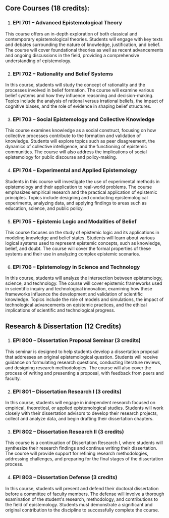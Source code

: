 
## **Core Courses (18 credits):**

1. ### **EPI 701 – Advanced Epistemological Theory**

This course offers an in-depth exploration of both classical and contemporary epistemological theories. Students will engage with key texts and debates surrounding the nature of knowledge, justification, and belief. The course will cover foundational theories as well as recent advancements and ongoing discussions in the field, providing a comprehensive understanding of epistemology.

2. ### **EPI 702 – Rationality and Belief Systems**

In this course, students will study the concept of rationality and the processes involved in belief formation. The course will examine various belief systems and how they influence reasoning and decision-making. Topics include the analysis of rational versus irrational beliefs, the impact of cognitive biases, and the role of evidence in shaping belief structures.

3. ### **EPI 703 – Social Epistemology and Collective Knowledge**

This course examines knowledge as a social construct, focusing on how collective processes contribute to the formation and validation of knowledge. Students will explore topics such as peer disagreement, the dynamics of collective intelligence, and the functioning of epistemic communities. The course will also address the implications of social epistemology for public discourse and policy-making.

4. ### **EPI 704 – Experimental and Applied Epistemology**

Students in this course will investigate the use of experimental methods in epistemology and their application to real-world problems. The course emphasizes empirical research and the practical application of epistemic principles. Topics include designing and conducting epistemological experiments, analyzing data, and applying findings to areas such as education, science, and public policy.

5. ### **EPI 705 – Epistemic Logic and Modalities of Belief**

This course focuses on the study of epistemic logic and its applications in modeling knowledge and belief states. Students will learn about various logical systems used to represent epistemic concepts, such as knowledge, belief, and doubt. The course will cover the formal properties of these systems and their use in analyzing complex epistemic scenarios.

6. ### **EPI 706 – Epistemology in Science and Technology**

In this course, students will analyze the intersection between epistemology, science, and technology. The course will cover epistemic frameworks used in scientific inquiry and technological innovation, examining how these frameworks influence the development and validation of scientific knowledge. Topics include the role of models and simulations, the impact of technological advancements on epistemic practices, and the ethical implications of scientific and technological progress.

## **Research & Dissertation (12 Credits)**

1. ### **EPI 800 – Dissertation Proposal Seminar** (3 credits)

This seminar is designed to help students develop a dissertation proposal that addresses an original epistemological question. Students will receive guidance on formulating research questions, conducting literature reviews, and designing research methodologies. The course will also cover the process of writing and presenting a proposal, with feedback from peers and faculty.

2. ### **EPI 801 – Dissertation Research I** (3 credits)

In this course, students will engage in independent research focused on empirical, theoretical, or applied epistemological studies. Students will work closely with their dissertation advisors to develop their research projects, collect and analyze data, and begin drafting their dissertation chapters.

3. ### **EPI 802 – Dissertation Research II** (3 credits)

This course is a continuation of Dissertation Research I, where students will synthesize their research findings and continue writing their dissertation. The course will provide support for refining research methodologies, addressing challenges, and preparing for the final stages of the dissertation process.

4. ### **EPI 803 – Dissertation Defense** (3 credits)

In this course, students will present and defend their doctoral dissertation before a committee of faculty members. The defense will involve a thorough examination of the student's research, methodology, and contributions to the field of epistemology. Students must demonstrate a significant and original contribution to the discipline to successfully complete the course.
